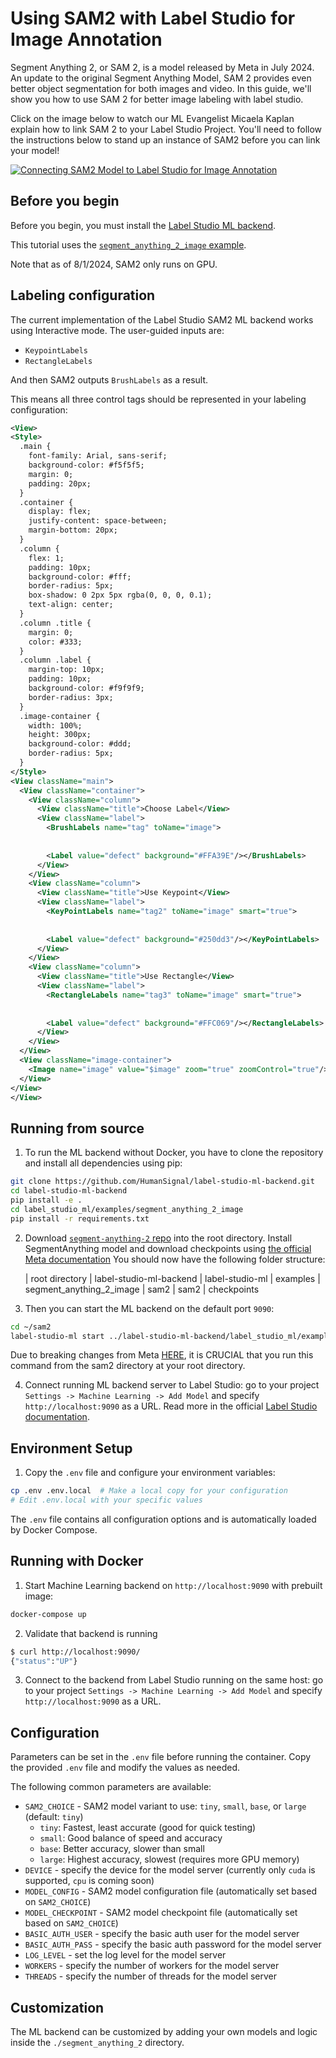 <!--
---
title: SAM2 with Images
type: guide
tier: all
order: 15
hide_menu: true
hide_frontmatter_title: true
meta_title: Using SAM2 with Label Studio for Image Annotation
categories:
    - Computer Vision
    - Image Annotation
    - Object Detection
    - Segment Anything Model
image: "/tutorials/sam2-images.png"
---
-->

# Using SAM2 with Label Studio for Image Annotation

Segment Anything 2, or SAM 2, is a model released by Meta in July 2024. An update to the original Segment Anything Model, 
SAM 2 provides even better object segmentation for both images and video. In this guide, we'll show you how to use 
SAM 2 for better image labeling with label studio. 

Click on the image below to watch our ML Evangelist Micaela Kaplan explain how to link SAM 2 to your Label Studio Project.
You'll need to follow the instructions below to stand up an instance of SAM2 before you can link your model! 

[![Connecting SAM2 Model to Label Studio for Image Annotation ](https://img.youtube.com/vi/FTg8P8z4RgY/0.jpg)](https://www.youtube.com/watch?v=FTg8P8z4RgY)

## Before you begin

Before you begin, you must install the [Label Studio ML backend](https://github.com/HumanSignal/label-studio-ml-backend?tab=readme-ov-file#quickstart). 

This tutorial uses the [`segment_anything_2_image` example](https://github.com/HumanSignal/label-studio-ml-backend/tree/master/label_studio_ml/examples/segment_anything_2_image). 

Note that as of 8/1/2024, SAM2 only runs on GPU.

## Labeling configuration

The current implementation of the Label Studio SAM2 ML backend works using Interactive mode. The user-guided inputs are:
- `KeypointLabels`
- `RectangleLabels`

And then SAM2 outputs `BrushLabels` as a result.

This means all three control tags should be represented in your labeling configuration:

```xml
<View>
<Style>
  .main {
    font-family: Arial, sans-serif;
    background-color: #f5f5f5;
    margin: 0;
    padding: 20px;
  }
  .container {
    display: flex;
    justify-content: space-between;
    margin-bottom: 20px;
  }
  .column {
    flex: 1;
    padding: 10px;
    background-color: #fff;
    border-radius: 5px;
    box-shadow: 0 2px 5px rgba(0, 0, 0, 0.1);
    text-align: center;
  }
  .column .title {
    margin: 0;
    color: #333;
  }
  .column .label {
    margin-top: 10px;
    padding: 10px;
    background-color: #f9f9f9;
    border-radius: 3px;
  }
  .image-container {
    width: 100%;
    height: 300px;
    background-color: #ddd;
    border-radius: 5px;
  }
</Style>
<View className="main">
  <View className="container">
    <View className="column">
      <View className="title">Choose Label</View>
      <View className="label">
        <BrushLabels name="tag" toName="image">
          
          
        <Label value="defect" background="#FFA39E"/></BrushLabels>
      </View>
    </View>
    <View className="column">
      <View className="title">Use Keypoint</View>
      <View className="label">
        <KeyPointLabels name="tag2" toName="image" smart="true">
          
          
        <Label value="defect" background="#250dd3"/></KeyPointLabels>
      </View>
    </View>
    <View className="column">
      <View className="title">Use Rectangle</View>
      <View className="label">
        <RectangleLabels name="tag3" toName="image" smart="true">
          
          
        <Label value="defect" background="#FFC069"/></RectangleLabels>
      </View>
    </View>
  </View>
  <View className="image-container">
    <Image name="image" value="$image" zoom="true" zoomControl="true"/>
  </View>
</View>
</View>
```

## Running from source

1. To run the ML backend without Docker, you have to clone the repository and install all dependencies using pip:

```bash
git clone https://github.com/HumanSignal/label-studio-ml-backend.git
cd label-studio-ml-backend
pip install -e .
cd label_studio_ml/examples/segment_anything_2_image
pip install -r requirements.txt
```

2. Download [`segment-anything-2` repo](https://github.com/facebookresearch/sam2) into the root directory. Install SegmentAnything model and download checkpoints using [the official Meta documentation](https://github.com/facebookresearch/sam2?tab=readme-ov-file#installation)
You should now have the following folder structure: 


    | root directory 
        | label-studio-ml-backend 
            | label-studio-ml
                | examples 
                    | segment_anything_2_image
        | sam2
            | sam2
            | checkpoints


3. Then you can start the ML backend on the default port `9090`:

```bash
cd ~/sam2
label-studio-ml start ../label-studio-ml-backend/label_studio_ml/examples/segment_anything_2_image
```

Due to breaking changes from Meta [HERE](https://github.com/facebookresearch/sam2/blob/c2ec8e14a185632b0a5d8b161928ceb50197eddc/sam2/build_sam.py#L20), it is CRUCIAL that you run this command from the sam2 directory at your root directory. 

4. Connect running ML backend server to Label Studio: go to your project `Settings -> Machine Learning -> Add Model` and specify `http://localhost:9090` as a URL. Read more in the official [Label Studio documentation](https://labelstud.io/guide/ml#Connect-the-model-to-Label-Studio).

## Environment Setup

1. Copy the `.env` file and configure your environment variables:

```bash
cp .env .env.local  # Make a local copy for your configuration
# Edit .env.local with your specific values
```

The `.env` file contains all configuration options and is automatically loaded by Docker Compose.

## Running with Docker

1. Start Machine Learning backend on `http://localhost:9090` with prebuilt image:

```bash
docker-compose up
```

2. Validate that backend is running

```bash
$ curl http://localhost:9090/
{"status":"UP"}
```

3. Connect to the backend from Label Studio running on the same host: go to your project `Settings -> Machine Learning -> Add Model` and specify `http://localhost:9090` as a URL.


## Configuration
Parameters can be set in the `.env` file before running the container. Copy the provided `.env` file and modify the values as needed.

The following common parameters are available:
- `SAM2_CHOICE` - SAM2 model variant to use: `tiny`, `small`, `base`, or `large` (default: `tiny`)
  - `tiny`: Fastest, least accurate (good for quick testing)
  - `small`: Good balance of speed and accuracy
  - `base`: Better accuracy, slower than small
  - `large`: Highest accuracy, slowest (requires more GPU memory)
- `DEVICE` - specify the device for the model server (currently only `cuda` is supported, `cpu` is coming soon)
- `MODEL_CONFIG` - SAM2 model configuration file (automatically set based on `SAM2_CHOICE`)
- `MODEL_CHECKPOINT` - SAM2 model checkpoint file (automatically set based on `SAM2_CHOICE`)
- `BASIC_AUTH_USER` - specify the basic auth user for the model server
- `BASIC_AUTH_PASS` - specify the basic auth password for the model server
- `LOG_LEVEL` - set the log level for the model server
- `WORKERS` - specify the number of workers for the model server
- `THREADS` - specify the number of threads for the model server

## Customization

The ML backend can be customized by adding your own models and logic inside the `./segment_anything_2` directory. 
